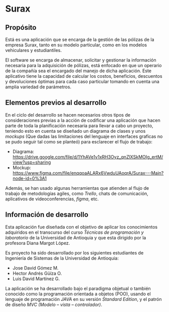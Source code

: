# Surax


## Propósito

Está es una aplicación que se encarga de la gestión de las pólizas de la empresa Surax, tanto en su modelo particular, como en los modelos vehiculares y estudiantiles.

El software se encarga de almacenar, solicitar y gestionar la información necesaria para la adquisición de pólizas, está enfocado en que un operario de la compañía sea el encargado del manejo de dicha aplicación.
Este aplicativo tiene la capacidad de calcular los costos, beneficios, descuentos y devoluciones óptimas para cada caso particular tomando en cuenta una amplia variedad de parámetros.


## Elementos previos al desarrollo

En el ciclo del desarrollo se hacen necesarios otros tipos de consideraciones previas a la acción de codificar una aplicación que hacen parte de toda la planificación necesaria para llevar a cabo un proyecto, teniendo esto en cuenta se diseñado un diagrama de clases y unos *mockups* (Que dadas las limitaciones del lenguaje en interfaces graficas no se pudo seguir tal como se planteó) para esclarecer el flujo de trabajo:

-	Diagrama: https://drive.google.com/file/d/1YhAVe1v1xRH3Oyz_qnZlXSkMOIg_ertM/view?usp=sharing
-	Mockup: https://www.figma.com/file/enqqoaALARx6VwduUAoqrA/Surax---Main?node-id=0%3A1

Además, se han usado algunas herramientas que atienden al flujo de trabajo de metodologías agiles, como *Trello*, chats de comunicación, aplicativos de videoconferencias, *figma*, etc.


## Información de desarrollo

Esta aplicación fue diseñada con el objetivo de aplicar los conocimientos adquiridos en el transcurso del curso *Técnicas de programación y laboratorio* de la Universidad de Antioquia y que esta dirigido por la profesora Diana Margot López.

Es proyecto ha sido desarrollado por los siguientes estudiantes de Ingeniería de Sistemas de la Universidad de Antioquia:

-	Jose David Gómez M.
-	Hector Andrés Güíza O.
-	Luis David Martínez G.

La aplicación se ha desarrollado bajo el paradigma objetual o también conocido como la programación orientada a objetos (POO), usando el lenguaje de programación *JAVA* en su versión *Standard Edition*, y el patrón de diseño *MVC (Modelo – vista – controlador)*.

